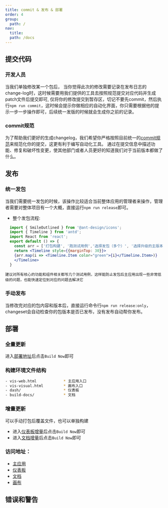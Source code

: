 ```yaml
---
title: commit & 发布 & 部署
order: 4
group:
  path: /
nav:
  title:
  path: /docs
---
```


## 提交代码

### 开发人员

当我们单独修改某一个包后， 当你觉得此次的修改需要记录在发布日志的change-log时，这时候需要用我们提供的工具去按照规范提交对应代码并生成patch文件后提交即可, 仅将你的修改提交到暂存区，切记不要先commit，然后执行`npm run commit`，这时候会提示你做相应的自动化界面，你只需要根据他的提示一步一步操作即可，后续统一发版的时候就会生成你之前的记录。 
### commit规范
为了帮助我们更好的生成changelog，我们希望你严格按照目前统一的[commit规范](https://www.conventionalcommits.org/zh-hans/v1.0.0/)来规范化你的提交，这更有利于编写自动化工具。 通过在提交信息中描述功能、修复和破坏性变更，使其他部门或者人员更好的知道我们对于当前版本都做了什么。
## 发布
### 统一发包
当我们需要统一发包的时候，该操作比较适合当前整体应用的管理者来操作，管理者需要对整体项目有一个大概，直接运行`npm run release`即可。
- 整个发包流程: 
```jsx
  import { SmileOutlined } from '@ant-design/icons';
  import { Timeline } from 'antd';
  import React from 'react';
  export default () => {
    const arr = ['打包构建', '跑测试用例','选择发包（多个）', '选择升级的主版本包', '自动升级其他相关有依赖的包(升级版本)', '打版本tag','生成日志change-log', '写入到dumi文档', '发布npm']
    return <Timeline style={{marginTop: 30}}>
    {arr.map(i => <Timeline.Item color="green">{i}</Timeline.Item>)}
    </Timeline>
  }
```
`建议对所有核心的功能和组件相关都写几个测试用例，这样能防止发包后主应用出现一些非常低级的问题，也能快速定位到对应的问题去解决它`
### 手动发布

当修改完对应的包内容和版本后，直接运行命令行`npm run release:only`，  changeset会自动检查你的包版本是否已发布，没有发布自动帮你发布。

## 部署
### 全量更新
进入[部署地址](http://10.28.184.220:8888/job/vis-next/)后点击`Build Now`即可

### 构建环境文件结构
```bash
- vis-web.html            * 主应用入口
- vis-visual.html         * 画布入口
- dash/                   * 仪表板
- build-docs/             * 文档
```
### 增量更新
可以手动打包后覆盖文件，也可以单独构建
- 进入[仪表板增量](http://10.28.184.220:8888/job/vis-dash/)后点击`Build Now`即可
- 进入[文档增量](http://10.28.184.220:8888/job/vis-docs/)后点击`Build Now`即可

### 访问地址：
* [主应用](http://10.28.184.132:8088/#/)
* [仪表板](http://10.28.184.132:8088/dash/#/list)
* [文档](http://10.28.184.132:8088/docs/#/)
* [画布](http://10.28.184.132:8088/visual#/)


## 错误和警告
